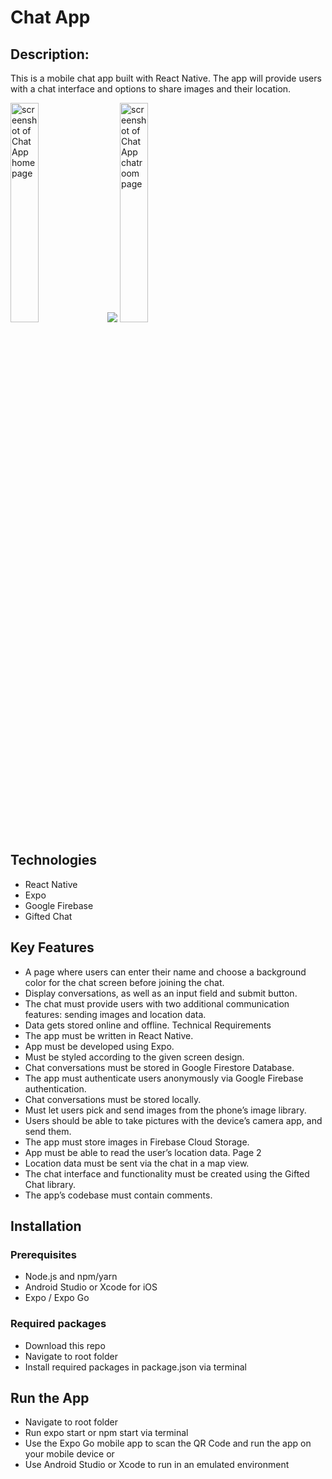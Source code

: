 # Chat App

## Description:

This is a mobile chat app built with React Native. The app will provide users with a chat interface and options to share images and their location.

<p float='middle'>
  <img src='https://user-images.githubusercontent.com/96999730/167939261-167ba7d7-6349-4ab1-a993-5afbdea3cd74.PNG' width="30%" alt='screenshot of Chat App homepage' >
  <img src=# >
  <img src='https://user-images.githubusercontent.com/96999730/167939600-ad55bc77-4655-4136-ac16-6b02d90c1f94.PNG' width="30%" alt='screenshot of Chat App chatroom page' >
</p>

## Technologies

- React Native
- Expo
- Google Firebase
- Gifted Chat

## Key Features

- A page where users can enter their name and choose a background color for the chat screen before joining the chat.
- Display conversations, as well as an input field and submit button.
- The chat must provide users with two additional communication features: sending images
  and location data.
- Data gets stored online and offline.
  Technical Requirements
- The app must be written in React Native.
- App must be developed using Expo.
- Must be styled according to the given screen design.
- Chat conversations must be stored in Google Firestore Database.
- The app must authenticate users anonymously via Google Firebase authentication.
- Chat conversations must be stored locally.
- Must let users pick and send images from the phone’s image library.
- Users should be able to take pictures with the device’s camera app, and send them.
- The app must store images in Firebase Cloud Storage.
- App must be able to read the user’s location data.
  Page 2
- Location data must be sent via the chat in a map view.
- The chat interface and functionality must be created using the Gifted Chat library.
- The app’s codebase must contain comments.

## Installation

### Prerequisites

- Node.js and npm/yarn
- Android Studio or Xcode for iOS
- Expo / Expo Go

### Required packages

- Download this repo
- Navigate to root folder
- Install required packages in package.json via terminal

## Run the App

- Navigate to root folder
- Run expo start or npm start via terminal
- Use the Expo Go mobile app to scan the QR Code and run the app on your mobile device or
- Use Android Studio or Xcode to run in an emulated environment
